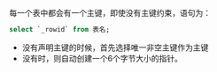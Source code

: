 每一个表中都会有一个主键，即使没有主键约束，语句为：

```sql
select `_rowid` from 表名;
```

+ 没有声明主键的时候，首先选择唯一非空主键作为主键
+ 没有时，则自动创建一个6个字节大小的指针。